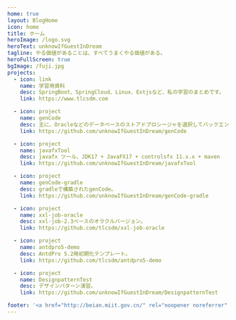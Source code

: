 ```yaml
---
home: true
layout: BlogHome
icon: home
title: ホーム
heroImage: /logo.svg
heroText: unknowIfGuestInDream
tagline: やる価値があることは、すべてうまくやる価値がある。
heroFullScreen: true
bgImage: /fuji.jpg
projects:
  - icon: link
    name: 学習用資料
    desc: SpringBoot、SpringCloud、Linux、Extjsなど、私の学習のまとめです。
    link: https://www.tlcsdm.com

  - icon: project
    name: genCode
    desc: 主に、Oracleなどのデータベースのストアドプロシージャを選択してバックエンドのJavaコードを生成したり、データベースのテーブルなどを元にCRUDのストアドプロシージャを生成するために使用します。
    link: https://github.com/unknowIfGuestInDream/genCode

  - icon: project
    name: javafxTool
    desc: javafx ツール、JDK17 + JavaFX17 + controlsfx 11.x.x + maven
    link: https://github.com/unknowIfGuestInDream/javafxTool

  - icon: project
    name: genCode-gradle
    desc: gradleで構築されたgenCode。
    link: https://github.com/unknowIfGuestInDream/genCode-gradle

  - icon: project
    name: xxl-job-oracle
    desc: xxl-job-2.3ベースのオラクルバージョン。
    link: https://github.com/tlcsdm/xxl-job-oracle

  - icon: project
    name: antdpro5-demo
    desc: AntdPro 5.2用初期化テンプレート。
    link: https://github.com/tlcsdm/antdpro5-demo

  - icon: project
    name: DesignpatternTest
    desc: デザインパターン演習。
    link: https://github.com/unknowIfGuestInDream/DesignpatternTest

footer: '<a href="http://beian.miit.gov.cn/" rel="noopener noreferrer" target="_blank">レコード番号: 辽ICP备2021000033号-1</a> | <a href="/about/site.html">このサイトについて</a>'
---
```

